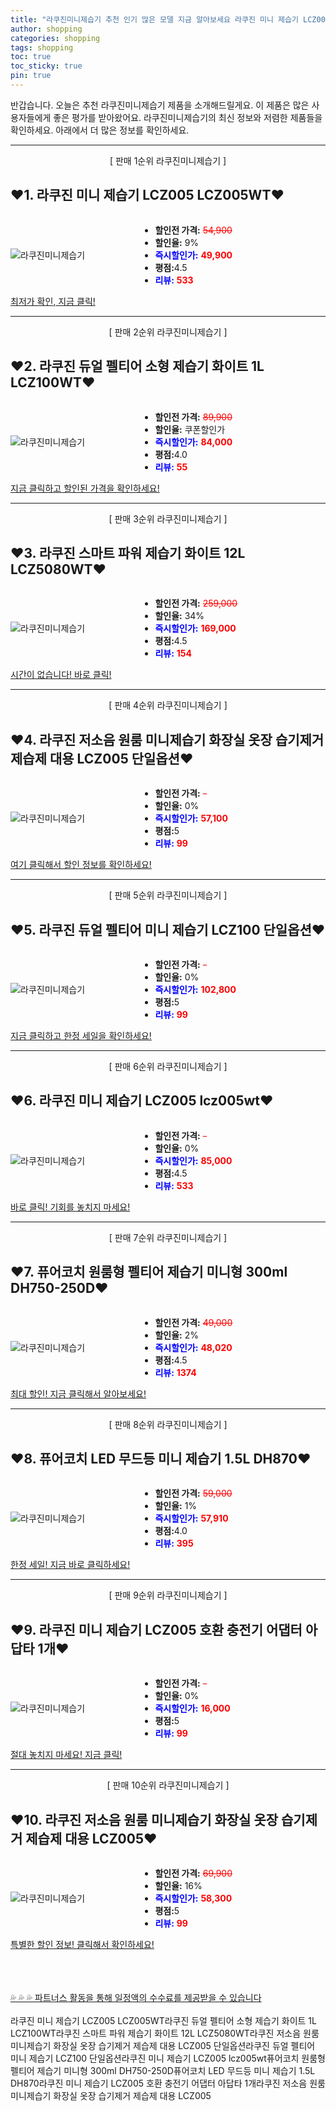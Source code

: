 ```yaml
---
title: "라쿠진미니제습기 추천 인기 많은 모델 지금 알아보세요 라쿠진 미니 제습기 LCZ005 LCZ005WT"
author: shopping
categories: shopping
tags: shopping
toc: true
toc_sticky: true
pin: true
---
```

반갑습니다. 오늘은 추천 라쿠진미니제습기 제품을 소개해드릴게요. 이 제품은 많은 사용자들에게 좋은 평가를 받아왔어요. 라쿠진미니제습기의 최신 정보와 저렴한 제품들을 확인하세요. 아래에서 더 많은 정보를 확인하세요.

---
<p class="toplist" style="margin: 0 auto; display: block; width: fit-content;">[ 판매 1순위 라쿠진미니제습기 ]</p>

<h2><strong>❤️1. 라쿠진 미니 제습기 LCZ005 LCZ005WT❤️</strong></h2>

<div style="display: flex; align-items: center;">
    <div style="flex: 0.4;">
        <img src="https://thumbnail8.coupangcdn.com/thumbnails/remote/230x230ex/image/rs_quotation_api/lehikjls/8e6d95fb69a54fa38eef06c3f2b55d03.jpg" alt="라쿠진미니제습기" style="max-width: 100%;">
    </div>
    <div style="flex: 0.6; margin-left: 10px;">
        <ul>
            <li><strong>할인전 가격:</strong> <del style="color: red;">54,900</del></li>
            <li><strong>할인율:</strong> 9%</li>
            <li><span style='color:blue'><strong>즉시할인가:</strong></span> <span style='color:red'><strong>49,900</strong></span></li>
            <li><strong>평점:</strong>4.5</li>
            <li><span style='color:blue'><strong>리뷰:</strong></span> <span style='color:red'><strong>533</strong></span></li>
        </ul>
    </div>
</div>
<div class="center">
    <a href="https://William4Davisa.github.io?lptag=AF9450613&subid=githubio&pageKey=6485004503&traceid=V0-153&itemId=14211600916&vendorItemId=81457057709" class="myButton">
        최저가 확인, 지금 클릭!
    </a>
</div>


---
<p class="toplist" style="margin: 0 auto; display: block; width: fit-content;">[ 판매 2순위 라쿠진미니제습기 ]</p>

<h2><strong>❤️2. 라쿠진 듀얼 펠티어 소형 제습기 화이트 1L LCZ100WT❤️</strong></h2>

<div style="display: flex; align-items: center;">
    <div style="flex: 0.4;">
        <img src="https://thumbnail7.coupangcdn.com/thumbnails/remote/230x230ex/image/retail/images/2023/05/11/11/2/22ef1786-27a8-466f-a367-c56d36298c40.jpg" alt="라쿠진미니제습기" style="max-width: 100%;">
    </div>
    <div style="flex: 0.6; margin-left: 10px;">
        <ul>
            <li><strong>할인전 가격:</strong> <del style="color: red;">89,900</del></li>
            <li><strong>할인율:</strong> 쿠폰할인가</li>
            <li><span style='color:blue'><strong>즉시할인가:</strong></span> <span style='color:red'><strong>84,000</strong></span></li>
            <li><strong>평점:</strong>4.0</li>
            <li><span style='color:blue'><strong>리뷰:</strong></span> <span style='color:red'><strong>55</strong></span></li>
        </ul>
    </div>
</div>
<div class="center">
    <a href="https://William4Davisa.github.io?lptag=AF9450613&subid=githubio&pageKey=7327213773&traceid=V0-153&itemId=18804426231&vendorItemId=85935121936" class="myButton">
        지금 클릭하고 할인된 가격을 확인하세요!
    </a>
</div>


---
<p class="toplist" style="margin: 0 auto; display: block; width: fit-content;">[ 판매 3순위 라쿠진미니제습기 ]</p>

<h2><strong>❤️3. 라쿠진 스마트 파워 제습기 화이트 12L LCZ5080WT❤️</strong></h2>

<div style="display: flex; align-items: center;">
    <div style="flex: 0.4;">
        <img src="https://thumbnail10.coupangcdn.com/thumbnails/remote/230x230ex/image/retail/images/2023/05/18/17/8/36794504-b730-41eb-8d68-b534f3b1cb4f.jpg" alt="라쿠진미니제습기" style="max-width: 100%;">
    </div>
    <div style="flex: 0.6; margin-left: 10px;">
        <ul>
            <li><strong>할인전 가격:</strong> <del style="color: red;">259,000</del></li>
            <li><strong>할인율:</strong> 34%</li>
            <li><span style='color:blue'><strong>즉시할인가:</strong></span> <span style='color:red'><strong>169,000</strong></span></li>
            <li><strong>평점:</strong>4.5</li>
            <li><span style='color:blue'><strong>리뷰:</strong></span> <span style='color:red'><strong>154</strong></span></li>
        </ul>
    </div>
</div>
<div class="center">
    <a href="https://William4Davisa.github.io?lptag=AF9450613&subid=githubio&pageKey=7342971606&traceid=V0-153&itemId=18877805390&vendorItemId=86006353046" class="myButton">
        시간이 없습니다! 바로 클릭!
    </a>
</div>


---
<p class="toplist" style="margin: 0 auto; display: block; width: fit-content;">[ 판매 4순위 라쿠진미니제습기 ]</p>

<h2><strong>❤️4. 라쿠진 저소음 원룸 미니제습기 화장실 옷장 습기제거 제습제 대용 LCZ005 단일옵션❤️</strong></h2>

<div style="display: flex; align-items: center;">
    <div style="flex: 0.4;">
        <img src="https://thumbnail6.coupangcdn.com/thumbnails/remote/230x230ex/image/vendor_inventory/8398/28d201d374cc6da86a7f452f810879629b88e56779f5325d80fe36cd2e0e.jpg" alt="라쿠진미니제습기" style="max-width: 100%;">
    </div>
    <div style="flex: 0.6; margin-left: 10px;">
        <ul>
            <li><strong>할인전 가격:</strong> <del style="color: red;">-</del></li>
            <li><strong>할인율:</strong> 0%</li>
            <li><span style='color:blue'><strong>즉시할인가:</strong></span> <span style='color:red'><strong>57,100</strong></span></li>
            <li><strong>평점:</strong>5</li>
            <li><span style='color:blue'><strong>리뷰:</strong></span> <span style='color:red'><strong>99</strong></span></li>
        </ul>
    </div>
</div>
<div class="center">
    <a href="https://William4Davisa.github.io?lptag=AF9450613&subid=githubio&pageKey=8231986800&traceid=V0-153&itemId=23693565646&vendorItemId=85917735961" class="myButton">
        여기 클릭해서 할인 정보를 확인하세요!
    </a>
</div>


---
<p class="toplist" style="margin: 0 auto; display: block; width: fit-content;">[ 판매 5순위 라쿠진미니제습기 ]</p>

<h2><strong>❤️5. 라쿠진 듀얼 펠티어 미니 제습기 LCZ100 단일옵션❤️</strong></h2>

<div style="display: flex; align-items: center;">
    <div style="flex: 0.4;">
        <img src="https://thumbnail9.coupangcdn.com/thumbnails/remote/230x230ex/image/vendor_inventory/2359/982e66ca437cd0425b58f919eb9b3a0947bc24ffc862caeea6c13bf1a307.jpg" alt="라쿠진미니제습기" style="max-width: 100%;">
    </div>
    <div style="flex: 0.6; margin-left: 10px;">
        <ul>
            <li><strong>할인전 가격:</strong> <del style="color: red;">-</del></li>
            <li><strong>할인율:</strong> 0%</li>
            <li><span style='color:blue'><strong>즉시할인가:</strong></span> <span style='color:red'><strong>102,800</strong></span></li>
            <li><strong>평점:</strong>5</li>
            <li><span style='color:blue'><strong>리뷰:</strong></span> <span style='color:red'><strong>99</strong></span></li>
        </ul>
    </div>
</div>
<div class="center">
    <a href="https://William4Davisa.github.io?lptag=AF9450613&subid=githubio&pageKey=8232096875&traceid=V0-153&itemId=23694032261&vendorItemId=90719157592" class="myButton">
        지금 클릭하고 한정 세일을 확인하세요!
    </a>
</div>


---
<p class="toplist" style="margin: 0 auto; display: block; width: fit-content;">[ 판매 6순위 라쿠진미니제습기 ]</p>

<h2><strong>❤️6. 라쿠진 미니 제습기 LCZ005 lcz005wt❤️</strong></h2>

<div style="display: flex; align-items: center;">
    <div style="flex: 0.4;">
        <img src="https://thumbnail6.coupangcdn.com/thumbnails/remote/230x230ex/image/vendor_inventory/8dcc/22bef09c89333e8a56595dd2f82a21ff6fcb1a5c429a2eb6896a7c6bd612.jpg" alt="라쿠진미니제습기" style="max-width: 100%;">
    </div>
    <div style="flex: 0.6; margin-left: 10px;">
        <ul>
            <li><strong>할인전 가격:</strong> <del style="color: red;">-</del></li>
            <li><strong>할인율:</strong> 0%</li>
            <li><span style='color:blue'><strong>즉시할인가:</strong></span> <span style='color:red'><strong>85,000</strong></span></li>
            <li><strong>평점:</strong>4.5</li>
            <li><span style='color:blue'><strong>리뷰:</strong></span> <span style='color:red'><strong>533</strong></span></li>
        </ul>
    </div>
</div>
<div class="center">
    <a href="https://William4Davisa.github.io?lptag=AF9450613&subid=githubio&pageKey=6485004503&traceid=V0-153&itemId=23748514024&vendorItemId=90773057507" class="myButton">
        바로 클릭! 기회를 놓치지 마세요!
    </a>
</div>


---
<p class="toplist" style="margin: 0 auto; display: block; width: fit-content;">[ 판매 7순위 라쿠진미니제습기 ]</p>

<h2><strong>❤️7. 퓨어코치 원룸형 펠티어 제습기 미니형 300ml DH750-250D❤️</strong></h2>

<div style="display: flex; align-items: center;">
    <div style="flex: 0.4;">
        <img src="https://thumbnail10.coupangcdn.com/thumbnails/remote/230x230ex/image/retail/images/2019/12/23/9/9/13cd05e0-c7ab-4eda-b663-c0a1cc08c000.jpg" alt="라쿠진미니제습기" style="max-width: 100%;">
    </div>
    <div style="flex: 0.6; margin-left: 10px;">
        <ul>
            <li><strong>할인전 가격:</strong> <del style="color: red;">49,000</del></li>
            <li><strong>할인율:</strong> 2%</li>
            <li><span style='color:blue'><strong>즉시할인가:</strong></span> <span style='color:red'><strong>48,020</strong></span></li>
            <li><strong>평점:</strong>4.5</li>
            <li><span style='color:blue'><strong>리뷰:</strong></span> <span style='color:red'><strong>1374</strong></span></li>
        </ul>
    </div>
</div>
<div class="center">
    <a href="https://William4Davisa.github.io?lptag=AF9450613&subid=githubio&pageKey=1119250188&traceid=V0-153&itemId=2084707229&vendorItemId=70083723948" class="myButton">
        최대 할인! 지금 클릭해서 알아보세요!
    </a>
</div>


---
<p class="toplist" style="margin: 0 auto; display: block; width: fit-content;">[ 판매 8순위 라쿠진미니제습기 ]</p>

<h2><strong>❤️8. 퓨어코치 LED 무드등 미니 제습기 1.5L DH870❤️</strong></h2>

<div style="display: flex; align-items: center;">
    <div style="flex: 0.4;">
        <img src="https://thumbnail8.coupangcdn.com/thumbnails/remote/230x230ex/image/rs_quotation_api/luyrwkbg/f131f5d862c4462f9d9bd2b748087b2f.jpg" alt="라쿠진미니제습기" style="max-width: 100%;">
    </div>
    <div style="flex: 0.6; margin-left: 10px;">
        <ul>
            <li><strong>할인전 가격:</strong> <del style="color: red;">59,000</del></li>
            <li><strong>할인율:</strong> 1%</li>
            <li><span style='color:blue'><strong>즉시할인가:</strong></span> <span style='color:red'><strong>57,910</strong></span></li>
            <li><strong>평점:</strong>4.0</li>
            <li><span style='color:blue'><strong>리뷰:</strong></span> <span style='color:red'><strong>395</strong></span></li>
        </ul>
    </div>
</div>
<div class="center">
    <a href="https://William4Davisa.github.io?lptag=AF9450613&subid=githubio&pageKey=6593231855&traceid=V0-153&itemId=14886269878&vendorItemId=82125131236" class="myButton">
        한정 세일! 지금 바로 클릭하세요!
    </a>
</div>


---
<p class="toplist" style="margin: 0 auto; display: block; width: fit-content;">[ 판매 9순위 라쿠진미니제습기 ]</p>

<h2><strong>❤️9. 라쿠진 미니 제습기 LCZ005 호환 충전기 어댑터 아답타 1개❤️</strong></h2>

<div style="display: flex; align-items: center;">
    <div style="flex: 0.4;">
        <img src="https://thumbnail10.coupangcdn.com/thumbnails/remote/230x230ex/image/vendor_inventory/aeea/367af53c1287a69b8ee320e6be6c52ca1742d426af2a919e60db44a4f6fd.jpg" alt="라쿠진미니제습기" style="max-width: 100%;">
    </div>
    <div style="flex: 0.6; margin-left: 10px;">
        <ul>
            <li><strong>할인전 가격:</strong> <del style="color: red;">-</del></li>
            <li><strong>할인율:</strong> 0%</li>
            <li><span style='color:blue'><strong>즉시할인가:</strong></span> <span style='color:red'><strong>16,000</strong></span></li>
            <li><strong>평점:</strong>5</li>
            <li><span style='color:blue'><strong>리뷰:</strong></span> <span style='color:red'><strong>99</strong></span></li>
        </ul>
    </div>
</div>
<div class="center">
    <a href="https://William4Davisa.github.io?lptag=AF9450613&subid=githubio&pageKey=8244863573&traceid=V0-153&itemId=23728533791&vendorItemId=90753323026" class="myButton">
        절대 놓치지 마세요! 지금 클릭!
    </a>
</div>


---
<p class="toplist" style="margin: 0 auto; display: block; width: fit-content;">[ 판매 10순위 라쿠진미니제습기 ]</p>

<h2><strong>❤️10. 라쿠진 저소음 원룸 미니제습기 화장실 옷장 습기제거 제습제 대용 LCZ005❤️</strong></h2>

<div style="display: flex; align-items: center;">
    <div style="flex: 0.4;">
        <img src="https://thumbnail10.coupangcdn.com/thumbnails/remote/230x230ex/image/vendor_inventory/6428/8dd8fba7eb2118d3875c5a76c7f1fc58fb102a928913dc10b0e47029310d.png" alt="라쿠진미니제습기" style="max-width: 100%;">
    </div>
    <div style="flex: 0.6; margin-left: 10px;">
        <ul>
            <li><strong>할인전 가격:</strong> <del style="color: red;">69,900</del></li>
            <li><strong>할인율:</strong> 16%</li>
            <li><span style='color:blue'><strong>즉시할인가:</strong></span> <span style='color:red'><strong>58,300</strong></span></li>
            <li><strong>평점:</strong>5</li>
            <li><span style='color:blue'><strong>리뷰:</strong></span> <span style='color:red'><strong>99</strong></span></li>
        </ul>
    </div>
</div>
<div class="center">
    <a href="https://William4Davisa.github.io?lptag=AF9450613&subid=githubio&pageKey=8137800151&traceid=V0-153&itemId=23118485671&vendorItemId=90610837281" class="myButton">
        특별한 할인 정보! 클릭해서 확인하세요!
    </a>
</div>

<br><br><br>[💦 💦 💦 파트너스 활동을 통해 일정액의 수수료를 제공받을 수 있습니다](https://link.coupang.com/a/bcpT2c)<br><br>라쿠진 미니 제습기 LCZ005 LCZ005WT라쿠진 듀얼 펠티어 소형 제습기 화이트 1L LCZ100WT라쿠진 스마트 파워 제습기 화이트 12L LCZ5080WT라쿠진 저소음 원룸 미니제습기 화장실 옷장 습기제거 제습제 대용 LCZ005 단일옵션라쿠진 듀얼 펠티어 미니 제습기 LCZ100 단일옵션라쿠진 미니 제습기 LCZ005 lcz005wt퓨어코치 원룸형 펠티어 제습기 미니형 300ml DH750-250D퓨어코치 LED 무드등 미니 제습기 1.5L DH870라쿠진 미니 제습기 LCZ005 호환 충전기 어댑터 아답타 1개라쿠진 저소음 원룸 미니제습기 화장실 옷장 습기제거 제습제 대용 LCZ005